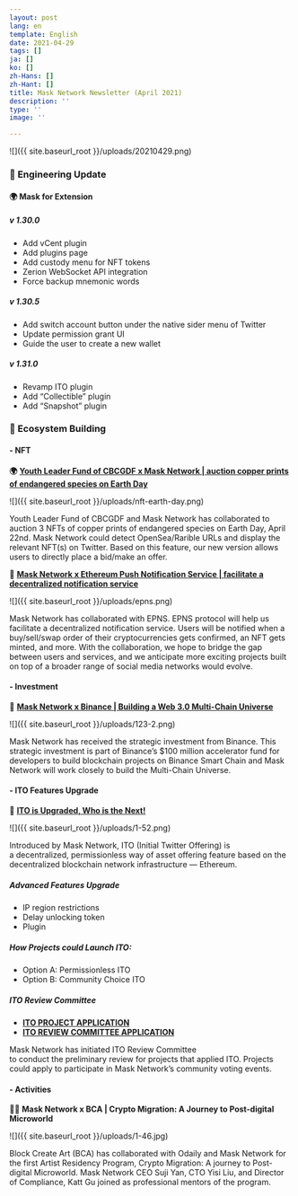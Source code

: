 ```yaml
---
layout: post
lang: en
template: English
date: 2021-04-29
tags: []
ja: []
ko: []
zh-Hans: []
zh-Hant: []
title: Mask Network Newsletter (April 2021)
description: ''
type: ''
image: ''

---
```

![]({{ site.baseurl_root }}/uploads/20210429.png)

### 🔧 Engineering Update

#### 🌍 Mask for Extension

##### v 1.30.0

* Add vCent plugin
* Add plugins page
* Add custody menu for NFT tokens
* Zerion WebSocket API integration
* Force backup mnemonic words

##### v 1.30.5

* Add switch account button under the native sider menu of Twitter
* Update permission grant UI
* Guide the user to create a new wallet

##### v 1.31.0

* Revamp ITO plugin
* Add “Collectible” plugin
* Add “Snapshot” plugin

### 🌳 Ecosystem Building

#### - NFT

**🌍** [**Youth Leader Fund of CBCGDF x Mask Network | auction copper prints of endangered species on Earth Day**](https://news.mask.io/2021/04/21/youth-leader-fund-of-cbcgdf-with-mask-network-will-auction-copper-prints-of-endangered-species-on-april-22)

![]({{ site.baseurl_root }}/uploads/nft-earth-day.png)

Youth Leader Fund of CBCGDF and Mask Network has collaborated to auction 3 NFTs of copper prints of endangered species on Earth Day, April 22nd. Mask Network could detect OpenSea/Rarible URLs and display the relevant NFT(s) on Twitter. Based on this feature, our new version allows users to directly place a bid/make an offer.

**🔔** [**Mask Network x Ethereum Push Notification Service | facilitate a decentralized notification service**](https://medium.com/ethereum-push-notification-service/building-web3-on-top-of-web2-0-with-mask-io-29d0d5e562e5)

![]({{ site.baseurl_root }}/uploads/epns.png)

Mask Network has collaborated with EPNS. EPNS protocol will help us facilitate a decentralized notification service. Users will be notified when a buy/sell/swap order of their cryptocurrencies gets confirmed, an NFT gets minted, and more. With the collaboration, we hope to bridge the gap between users and services, and we anticipate more exciting projects built on top of a broader range of social media networks would evolve.

#### - Investment

**🔗** [**Mask Network x Binance | Building a Web 3.0 Multi-Chain Universe**](https://news.mask.io/2021/04/01/mask-network-has-received-the-strategic-investment-from-binance-building-a-web-3.0-multi-chain-universe)

![]({{ site.baseurl_root }}/uploads/123-2.png)

Mask Network has received the strategic investment from Binance. This strategic investment is part of Binance’s $100 million accelerator fund for developers to build blockchain projects on Binance Smart Chain and Mask Network will work closely to build the Multi-Chain Universe.

#### - ITO Features Upgrade

🎉 [**ITO is Upgraded, Who is the Next!**](https://news.mask.io/2021/04/22/ito-is-upgraded-who-is-the-next)

![]({{ site.baseurl_root }}/uploads/1-52.png)

Introduced by Mask Network, ITO (Initial Twitter Offering) is  
a decentralized, permissionless way of asset offering feature based on the decentralized blockchain network infrastructure — Ethereum.

##### **Advanced Features Upgrade**

* IP region restrictions
* Delay unlocking token
* Plugin

##### How Projects could Launch ITO:

* Option A: Permissionless ITO
* Option B: Community Choice ITO

##### ITO Review Committee

* [**ITO PROJECT APPLICATION**](https://docs.google.com/forms/d/e/1FAIpQLSe-qUPuk6Q3GMcXL4MGvGjIQSVdrRDIKnLIyng1egIwQcxa8g/viewform)
* [**ITO REVIEW COMMITTEE APPLICATION**](https://docs.google.com/forms/d/e/1FAIpQLSfwJDw_ZfVwk5-hg83Ceisvnnf9mSFgjW_cB6uc6eH_DpGfNQ/viewform)

Mask Network has initiated ITO Review Committee  
to conduct the preliminary review for projects that applied ITO. Projects could apply to participate in Mask Network’s community voting events.

#### - Activities

👩‍🎨 **Mask Network x BCA | Crypto Migration: A Journey to Post-digital Microworld**

![]({{ site.baseurl_root }}/uploads/1-46.jpg)

Block Create Art (BCA) has collaborated with Odaily and Mask Network for the first Artist Residency Program, Crypto Migration: A journey to Post-digital Microworld. Mask Network CEO Suji Yan, CTO Yisi Liu, and Director of Compliance, Katt Gu joined as professional mentors of the program.